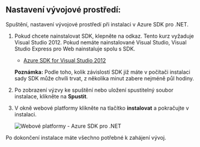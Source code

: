 <h2><a name="setupdevenv"></a>Nastavení vývojové prostředí:</h2>

Spuštění, nastavení vývojové prostředí při instalaci v Azure SDK pro .NET.

1. Pokud chcete nainstalovat SDK, klepněte na odkaz. Tento kurz vyžaduje Visual Studio 2012. Pokud nemáte nainstalované Visual Studio, Visual Studio Express pro Web nainstaluje spolu s SDK.

    - [Azure SDK for Visual Studio 2012][]

    **Poznámka:** Podle toho, kolik závislostí SDK již máte v počítači instalaci sady SDK může chvíli trvat, z několika minut zabere nejméně půl hodiny.

2. Po zobrazení výzvy ke spuštění nebo uložení spustitelný soubor instalace, klikněte na **Spustit**.

3. V okně webové platformy klikněte na tlačítko **instalovat** a pokračujte v instalaci.

    ![Webové platformy - Azure SDK pro .NET][WebPIAzureSdk]

Po dokončení instalace máte všechno potřebné k zahájení vývoj.

[Azure SDK for Visual Studio 2012]: http://go.microsoft.com/fwlink/?LinkID=324323
[WebPIAzureSdk]: ./media/install-sdk-2012-only/WebPI46-2012.png
